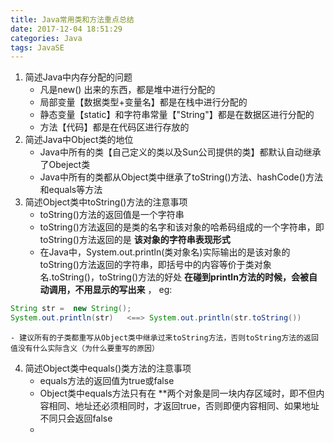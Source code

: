 ```yaml
---
title: Java常用类和方法重点总结
date: 2017-12-04 18:51:29
categories: Java
tags: JavaSE
---
```

1. 简述Java中内存分配的问题
    - 凡是new() 出来的东西，都是堆中进行分配的
    - 局部变量【数据类型+变量名】都是在栈中进行分配的
    - 静态变量【static】和字符串常量【"String"】都是在数据区进行分配的
    - 方法【代码】都是在代码区进行存放的
2. 简述Java中Object类的地位
    - Java中所有的类【自己定义的类以及Sun公司提供的类】都默认自动继承了Obeject类
    - Java中所有的类都从Object类中继承了toString()方法、hashCode()方法和equals等方法
3. 简述Object类中toString()方法的注意事项
    - toString()方法的返回值是一个字符串
    - toString()方法返回的是类的名字和该对象的哈希码组成的一个字符串，即toString()方法返回的是 **该对象的字符串表现形式**
    - 在Java中，System.out.println(类对象名)实际输出的是该对象的toString()方法返回的字符串，即括号中的内容等价于类对象名.toString()，toString()方法的好处 **在碰到println方法的时候，会被自动调用，不用显示的写出来** ，
            eg: 
```Java
String str =  new String();
System.out.println(str)   <==> System.out.println(str.toString())      ---->toString()自动隐藏
```
    - 建议所有的子类都重写从Object类中继承过来toString方法，否则toString方法的返回值没有什么实际含义（为什么要重写的原因）
4. 简述Object类中equals()类方法的注意事项
    - equals方法的返回值为true或false
    - Object类中equals方法只有在 **两个对象是同一块内存区域时，即不但内容相同、地址还必须相同时，才返回true，否则即便内容相同、如果地址不同只会返回false
    - 
